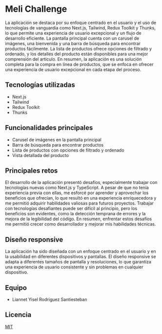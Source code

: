 # Meli Challenge

La aplicación se destaca por su enfoque centrado en el usuario y el uso de tecnologías de vanguardia como Next.js, Tailwind, Redux Toolkit y Thunks, lo que permite una experiencia de usuario excepcional y un flujo de desarrollo eficiente. La pantalla principal cuenta con un carusel de imágenes, una bienvenida y una barra de búsqueda para encontrar productos fácilmente. La lista de productos ofrece opciones de filtrado y ordenado, y los detalles del producto están disponibles para una mejor comprensión del artículo. En resumen, la aplicación es una solución completa para la compra en línea de productos, que se enfoca en ofrecer una experiencia de usuario excepcional en cada etapa del proceso.

## Tecnologías utilizadas

- Next.js
- Tailwind
- Redux Toolkit
- Thunks

## Funcionalidades principales

- Carusel de imágenes en la pantalla principal
- Barra de búsqueda para encontrar productos
- Lista de productos con opciones de filtrado y ordenado
- Vista detallada del producto

## Principales retos
El desarrollo de la aplicación presentó desafíos, especialmente trabajar con tecnologías nuevas como Next.js y TypeScript. A pesar de que no tenía experiencia previa con ellas, me esforcé por aprender y aprovechar los beneficios que ofrecían, lo que resultó en una experiencia enriquecedora y me permitió adquirir habilidades valiosas para futuros proyectos. Trabajar con tecnologías desafiantes puede ser difícil al principio, pero los beneficios son evidentes, como la detección temprana de errores y la mejora de la legibilidad del código. En resumen, enfrentar estos desafíos me permitió crecer como desarrollador y mejorar mis habilidades técnicas.

## Diseño responsive

La aplicación ha sido diseñada con un enfoque centrado en el usuario y en la usabilidad en diferentes dispositivos y pantallas. El diseño responsive se adapta a diferentes tamaños de pantalla y resoluciones, lo que garantiza una experiencia de usuario consistente y sin problemas en cualquier dispositivo.


## Equipo

- Liannet Yisel Rodriguez Santiesteban

## Licencia

[MIT](https://choosealicense.com/licenses/mit/)
